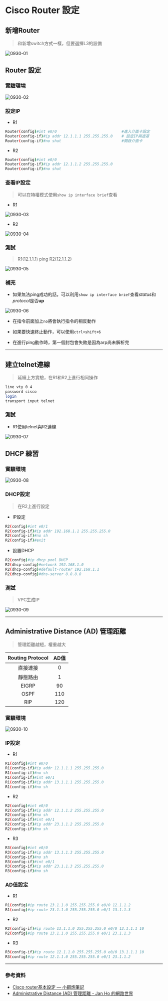 # Cisco Router 設定

## 新增Router
>和新增switch方式一樣，但要選擇L3的設備

![0930-01](./img/20200930/0930-01.png)

## Router 設定

### 實驗環境

![0930-02](./img/20200930/0930-02.png)

### 設定IP

* R1

```sh
Router(config)#int e0/0                             #進入介面卡設定
Router(config-if)#ip addr 12.1.1.1 255.255.255.0    # 設定IP與遮罩
Router(config-if)#no shut                           #開啟介面卡
```

* R2

```sh
Router(config)#int e0/0
Router(config-if)#ip addr 12.1.1.2 255.255.255.0
Router(config-if)#no shut
```

### 查看IP設定
> 可以在特權模式使用`show ip interface brief`查看

* R1

![0930-03](./img/20200930/0930-03.png)

* R2

![0930-04](./img/20200930/0930-04.png)

### 測試
> R1(12.1.1.1) ping R2(12.1.1.2)

![0930-05](./img/20200930/0930-05.png)

### 補充

* 如果無法ping成功的話，可以利用`show ip interface brief`查看*status*和*protocol*是否**up**

![0930-06](./img/20200930/0930-06.png)

* 在指令前面加上`no`將會執行指令的相反動作

* 如果要快速終止動作，可以使用`ctrl+shift+6`

* 在進行ping動作時，第一個封包會失敗是因為arp尚未解析完
---

## 建立telnet連線
>延續上方實驗，在R1和R2上進行相同操作

```sh
line vty 0 4
password cisco
login
transport input telnet
```

### 測試

* R1使用telnet與R2連線

![0930-07](./img/20200930/0930-07.png)

## DHCP 練習

### 實驗環境

![0930-08](./img/20200930/0930-08.png)

### DHCP設定
> 在R2上進行設定

* IP設定

```sh
R2(config)#int e0/1
R2(config-if)#ip addr 192.168.1.1 255.255.255.0
R2(config-if)#no sh
R2(config-if)#exit
```

* 設置DHCP

```sh
R2(config)#ip dhcp pool DHCP
R2(dhcp-config)#network 192.168.1.0
R2(dhcp-config)#default-router 192.168.1.1
R2(dhcp-config)#dns-server 8.8.8.8
```

### 測試
> VPC生成IP

![0930-09](./img/20200930/0930-09.png)

---

## Administrative Distance (AD) 管理距離
> 管理距離越短，權重越大

|Routing Protocol|AD值|
|:----:|:----:|
|直接連接|0|
|靜態路由|1|
|EIGRP|90|
|OSPF|110|
|RIP|120|

### 實驗環境

![0930-10](./img/20200930/0930-10.png)

### IP設定

* R1

```sh
R1(config)#int e0/0
R1(config-if)#ip addr 12.1.1.1 255.255.255.0
R1(config-if)#no sh
R1(config-if)#int e0/1
R1(config-if)#ip addr 13.1.1.1 255.255.255.0
R1(config-if)#no sh
```

* R2

```sh
R2(config)#int e0/0
R2(config-if)#ip addr 12.1.1.2 255.255.255.0
R2(config-if)#no sh
R2(config-if)#int e0/1
R2(config-if)#ip addr 23.1.1.2 255.255.255.0
R2(config-if)#no sh
```

* R3

```sh
R3(config)#int e0/0
R3(config-if)#ip addr 13.1.1.3 255.255.255.0
R3(config-if)#no sh
R3(config-if)#int e0/1
R3(config-if)#ip addr 23.1.1.3 255.255.255.0
R3(config-if)#no sh
```
### AD值設定

* R1

```sh
R1(config)#ip route 23.1.1.0 255.255.255.0 e0/0 12.1.1.2
R1(config)#ip route 23.1.1.0 255.255.255.0 e0/1 13.1.1.3
```

* R2

```sh
R2(config-if)#ip route 13.1.1.0 255.255.255.0 e0/0 12.1.1.1 10
R2(config)#ip route 13.1.1.0 255.255.255.0 e0/1 23.1.1.3
```

* R3

```sh
R3(config-if)#ip route 12.1.1.0 255.255.255.0 e0/0 13.1.1.1 10
R3(config)#ip route 12.1.1.0 255.255.255.0 e0/1 23.1.1.2
```
---
### 參考資料
* [Cisco router基本設定 — 小鋼炮筆記](https://giboss.pixnet.net/blog/post/26807628)
* [Administrative Distance (AD) 管理距離 - Jan Ho 的網路世界](https://www.jannet.hk/zh-Hant/post/administrative-distance-ad/)



